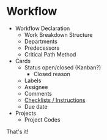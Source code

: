 # Workflow

 - Workflow Declaration
   - Work Breakdown Structure
   - Departments
   - Predecessors
   - Critical Path Method
 - Cards
   - Status open/closed (Kanban?)
      - Closed reason
   - Labels
   - Assignee
   - Comments
   - [Checklists / Instructions](https://github.com/github/task-lists-element)
   - Due date
 - Projects
   - Project Codes

That's it!
